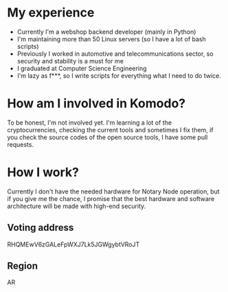 # My experience

 - Currently I'm a webshop backend developer (mainly in Python)
 - I'm maintaining more than 50 Linux servers (so I have a lot of bash scripts)
 - Previously I worked in automotive and telecommunications sector, so security and stability is a must for me
 - I graduated at Computer Science Engineering
 - I'm lazy as f***, so I write scripts for everything what I need to do twice.
  
 # How am I involved in Komodo?
 To be honest, I'm not involved yet. I'm learning a lot of the cryptocurrencies, checking the current tools and sometimes I fix them, if you check the source codes of the open source tools, I have some pull requests.
 
 # How I work?
 Currently I don't have the needed hardware for Notary Node operation, but if you give me the chance, I promise that the best hardware and software architecture will be made with high-end security.
  
 ## Voting address
 RHQMEwV6zGALeFpWXJ7Lk5JGWgybtVRoJT
 
 ## Region
 AR
 
